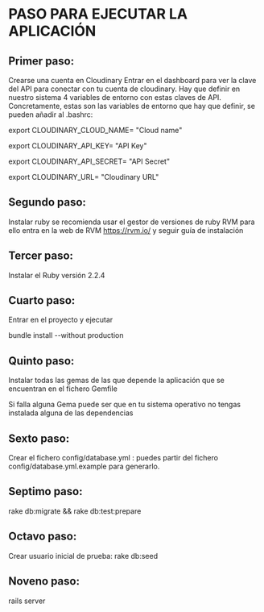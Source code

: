 # PASO PARA EJECUTAR LA APLICACIÓN


## Primer paso:
 Crearse una cuenta en Cloudinary 
 Entrar en el dashboard para ver la clave del API para conectar con tu cuenta de cloudinary. 
 Hay que definir en nuestro sistema 4 variables de entorno con estas claves de API. Concretamente, 
 estas son las variables de entorno que hay que definir, se pueden añadir al .bashrc:

 export CLOUDINARY_CLOUD_NAME= "Cloud name"
 
 export CLOUDINARY_API_KEY= "API Key"
 
 export CLOUDINARY_API_SECRET= "API Secret"
 
 export CLOUDINARY_URL= "Cloudinary URL"
 

## Segundo paso:
   Instalar ruby se recomienda usar el gestor de versiones de ruby RVM para ello entra en la web de 
   RVM https://rvm.io/ y seguir guía de instalación
 
## Tercer paso:
   Instalar el Ruby versión 2.2.4

## Cuarto paso:
   Entrar en el proyecto y ejecutar
  
   bundle install --without production

## Quinto paso:
   Instalar todas las gemas de las que depende la aplicación que se encuentran en el fichero Gemfile

   Si falla alguna Gema puede ser que en tu sistema operativo no tengas instalada alguna de las dependencias

## Sexto paso:

   Crear el fichero config/database.yml : puedes partir del fichero config/database.yml.example para generarlo.

## Septimo paso:
   rake db:migrate && rake db:test:prepare

## Octavo paso:
   Crear usuario inicial de prueba: rake db:seed

## Noveno paso:
   rails server

 